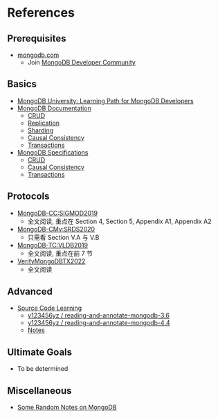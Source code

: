 # References

## Prerequisites
- [mongodb.com](https://www.mongodb.com/)
  - Join [MongoDB Developer Community](https://www.mongodb.com/community/forums/)

## Basics
- [MongoDB University: Learning Path for MongoDB Developers](https://university.mongodb.com/learning_paths/developer)
- [MongoDB Documentation](https://www.mongodb.com/docs/)
  - [CRUD](https://www.mongodb.com/docs/manual/crud/)
  - [Replication](https://www.mongodb.com/docs/manual/replication/)
  - [Sharding](https://www.mongodb.com/docs/manual/sharding/)
  - [Causal Consistency](https://www.mongodb.com/docs/manual/core/causal-consistency-read-write-concerns/)
  - [Transactions](https://www.mongodb.com/docs/manual/core/transactions/)
- [MongoDB Specifications](https://github.com/mongodb/specifications)
  - [CRUD](https://github.com/mongodb/specifications/blob/master/source/crud/crud.rst)
  - [Causal Consistency](https://github.com/mongodb/specifications/blob/master/source/causal-consistency/causal-consistency.rst)
  - [Transactions](https://github.com/mongodb/specifications/blob/master/source/transactions/transactions.rst)

## Protocols
- [MongoDB-CC:SIGMOD2019](./SIGMOD2019%20Implementation%20of%20Cluster-wide%20Logical%20Clock%20and%20Causal%20Consistency%20in%20MongoDB.pdf)
  - 全文阅读, 重点在 Section 4, Section 5, Appendix A1, Appendix A2
- [MongoDB-CMv:SRDS2020](./SRDS2020%20A%20Generic%20Specification%20Framework%20for%20Weakly%20Consistent%20Systems.pdf)
  - 只需看 Section V.A 与 V.B
- [MongoDB-TC:VLDB2019](./VLDB2019%20Tunable%20Consistency%20in%20MongoDB.pdf)
  - 全文阅读, 重点在前 7 节
- [VerifyMongoDBTX2022](https://arxiv.org/abs/2111.14946)
  - 全文阅读

## Advanced
- [Source Code Learning](https://github.com/mongodb/mongo)
  - [y123456yz / reading-and-annotate-mongodb-3.6](https://github.com/y123456yz/reading-and-annotate-mongodb-3.6)
  - [y123456yz / reading-and-annotate-mongodb-4.4](https://github.com/y123456yz/reading-and-annotate-mongodb-4.4)
  - [Notes](https://github.com/Tsunaou/Papers-Reading-Notes/tree/master/Notes)

## Ultimate Goals
- To be determined

## Miscellaneous
- [Some Random Notes on MongoDB](https://github.com/hengxin/awesome-dbs/tree/master/MongoDB)
